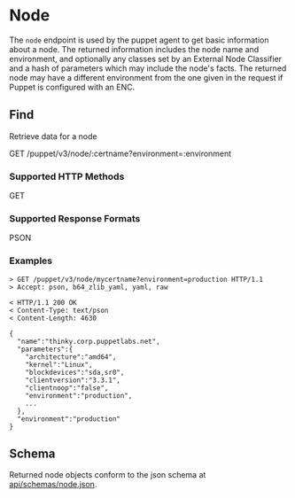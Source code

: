 Node
====

The `node` endpoint is used by the puppet agent to get basic information
about a node. The returned information includes the node name and
environment, and optionally any classes set by an External Node
Classifier and a hash of parameters which may include the node's facts.
The returned node may have a different environment from the one given in
the request if Puppet is configured with an ENC.

Find
----

Retrieve data for a node

  GET /puppet/v3/node/:certname?environment=:environment


### Supported HTTP Methods

GET

### Supported Response Formats

PSON

### Examples

    > GET /puppet/v3/node/mycertname?environment=production HTTP/1.1
    > Accept: pson, b64_zlib_yaml, yaml, raw

    < HTTP/1.1 200 OK
    < Content-Type: text/pson
    < Content-Length: 4630

    {
      "name":"thinky.corp.puppetlabs.net",
      "parameters":{
        "architecture":"amd64",
        "kernel":"Linux",
        "blockdevices":"sda,sr0",
        "clientversion":"3.3.1",
        "clientnoop":"false",
        "environment":"production",
        ...
      },
      "environment":"production"
    }

Schema
------

Returned node objects conform to the json schema at
[api/schemas/node.json](../schemas/node.json).
